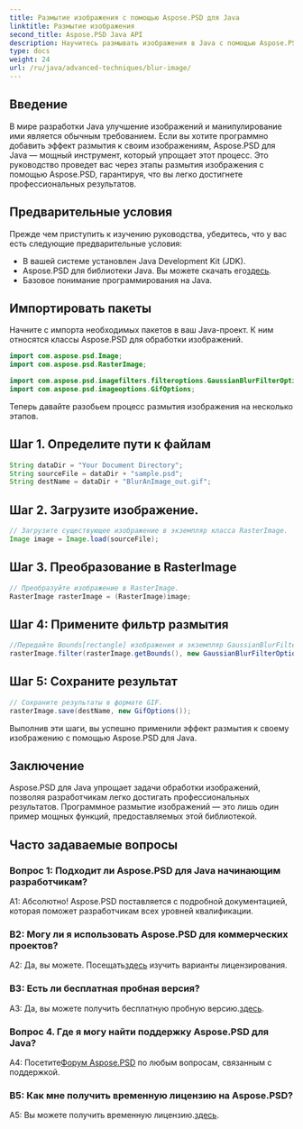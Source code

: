 ```yaml
---
title: Размытие изображения с помощью Aspose.PSD для Java
linktitle: Размытие изображения
second_title: Aspose.PSD Java API
description: Научитесь размывать изображения в Java с помощью Aspose.PSD. Следуйте нашему пошаговому руководству для достижения профессиональных результатов.
type: docs
weight: 24
url: /ru/java/advanced-techniques/blur-image/
---
```

## Введение

В мире разработки Java улучшение изображений и манипулирование ими является обычным требованием. Если вы хотите программно добавить эффект размытия к своим изображениям, Aspose.PSD для Java — мощный инструмент, который упрощает этот процесс. Это руководство проведет вас через этапы размытия изображения с помощью Aspose.PSD, гарантируя, что вы легко достигнете профессиональных результатов.

## Предварительные условия

Прежде чем приступить к изучению руководства, убедитесь, что у вас есть следующие предварительные условия:

- В вашей системе установлен Java Development Kit (JDK).
-  Aspose.PSD для библиотеки Java. Вы можете скачать его[здесь](https://releases.aspose.com/psd/java/).
- Базовое понимание программирования на Java.

## Импортировать пакеты

Начните с импорта необходимых пакетов в ваш Java-проект. К ним относятся классы Aspose.PSD для обработки изображений.

```java
import com.aspose.psd.Image;
import com.aspose.psd.RasterImage;

import com.aspose.psd.imagefilters.filteroptions.GaussianBlurFilterOptions;
import com.aspose.psd.imageoptions.GifOptions;
```

Теперь давайте разобьем процесс размытия изображения на несколько этапов.

## Шаг 1. Определите пути к файлам

```java
String dataDir = "Your Document Directory";
String sourceFile = dataDir + "sample.psd";
String destName = dataDir + "BlurAnImage_out.gif";
```

## Шаг 2. Загрузите изображение.

```java
// Загрузите существующее изображение в экземпляр класса RasterImage.
Image image = Image.load(sourceFile);
```

## Шаг 3. Преобразование в RasterImage

```java
// Преобразуйте изображение в RasterImage.
RasterImage rasterImage = (RasterImage)image;
```

## Шаг 4: Примените фильтр размытия

```java
//Передайте Bounds[rectangle] изображения и экземпляр GaussianBlurFilterOptions в метод Filter.
rasterImage.filter(rasterImage.getBounds(), new GaussianBlurFilterOptions(15, 15));
```

## Шаг 5: Сохраните результат

```java
// Сохраните результаты в формате GIF.
rasterImage.save(destName, new GifOptions());
```

Выполнив эти шаги, вы успешно применили эффект размытия к своему изображению с помощью Aspose.PSD для Java.

## Заключение

Aspose.PSD для Java упрощает задачи обработки изображений, позволяя разработчикам легко достигать профессиональных результатов. Программное размытие изображений — это лишь один пример мощных функций, предоставляемых этой библиотекой.

## Часто задаваемые вопросы

### Вопрос 1: Подходит ли Aspose.PSD для Java начинающим разработчикам?

А1: Абсолютно! Aspose.PSD поставляется с подробной документацией, которая поможет разработчикам всех уровней квалификации.

### В2: Могу ли я использовать Aspose.PSD для коммерческих проектов?

 А2: Да, вы можете. Посещать[здесь](https://purchase.aspose.com/buy) изучить варианты лицензирования.

### В3: Есть ли бесплатная пробная версия?

 A3: Да, вы можете получить бесплатную пробную версию.[здесь](https://releases.aspose.com/).

### Вопрос 4. Где я могу найти поддержку Aspose.PSD для Java?

 А4: Посетите[Форум Aspose.PSD](https://forum.aspose.com/c/psd/34) по любым вопросам, связанным с поддержкой.

### В5: Как мне получить временную лицензию на Aspose.PSD?

 A5: Вы можете получить временную лицензию.[здесь](https://purchase.aspose.com/temporary-license/).